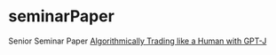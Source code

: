 # seminarPaper
Senior Seminar Paper
[Algorithmically Trading like a Human with GPT-J](https://jpeckham.com/paper/)
